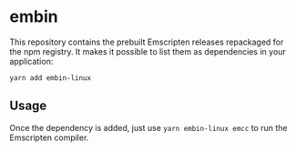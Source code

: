 # embin

This repository contains the prebuilt Emscripten releases repackaged for the npm registry. It makes it possible to list them as dependencies in your application:

```
yarn add embin-linux
```

## Usage

Once the dependency is added, just use `yarn embin-linux emcc` to run the Emscripten compiler.
